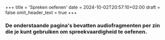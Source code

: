 +++
title = 'Spreken oefenen'
date = 2024-10-02T20:57:10+02:00
draft = false
omit_header_text = true
+++

### De onderstaande pagina's bevatten audiofragmenten per zin die je kunt gebruiken om spreekvaardigheid te oefenen.
